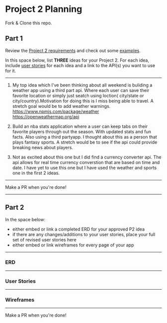 # Project 2 Planning

Fork & Clone this repo.

## Part 1

Review the [Project 2 requirements](https://romebell.gitbook.io/sei-1019/projects/project-2) and check out some [examples](https://tmdarneille.gitbook.io/seirfx/11-projects/past-projects/project2).

In this space below, list **THREE** ideas for your Project 2. For each idea, include [user stories](https://revelry.co/user-stories-that-dont-suck/) for each idea and a link to the API(s) you want to use for it.

--------------------------------------------------------
1. My top idea which I've been thinking about all weekend is buliding a weather app using a third part api. Where each user can save their favorite location or simply just seatch using loction( city/state or city/country).Motivation for doing this is I miss being able to travel. A stretch goal would be to add weather warnings.
https://www.npmjs.com/package/weather
https://openweathermap.org/api

2. Build an nba stats application where a user can keep tabs on their favorite players through out the season. With updated stats and fun facts. Also using a third partyapp.
I thought about this as a person that plays fantasy sports. A stretch would be to see if the api could provide breaking news about players.
3. Not as excited about this one but I did find a currency converter api. The api allows for real time currency converstion that are based on time and date. I have yet to use this one but I have used the weather and sports one in the first 2 ideas.
---------------------------------------------------------

Make a PR when you're done!

---

## Part 2

In the space below:
* either embed or link a completed ERD for your approved P2 idea
* if there are any changes/additions to your user stories, place your full set of revised user stories here
* either embed or link wireframes for every page of your app

----------------------------------------------------------
### ERD

----------------------------------------------------------
### User Stories

----------------------------------------------------------
### Wireframes

----------------------------------------------------------

Make a PR when you're done!
